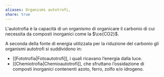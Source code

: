 ```yaml
---
aliases: Organismi autotrofi,
share: true
---
```

L'autotrofia è la capacità di un organismo di organicare il carbonio di cui necessita da composti inorganici come la $\ce{CO2}$.

A seconda della fonte di energia utilizzata per la riduzione del carbonio gli organismi autotrofi si suddividono in:
- [[Fototrofia|Fotoautotrofi]], i quali ricavano l’energia dalla luce.
- [[Chemiotrofia|Chemioautotrofi]], che sfruttano l’ossidazione di composti inorganici contenenti azoto, ferro, zolfo e/o idrogeno.